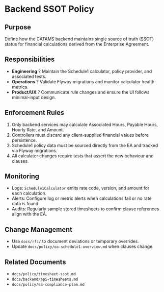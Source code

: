 # Backend SSOT Policy

## Purpose
Define how the CATAMS backend maintains single source of truth (SSOT) status for financial calculations derived from the Enterprise Agreement.

## Responsibilities
- **Engineering** ? Maintain the Schedule1 calculator, policy provider, and associated tests.
- **Operations** ? Validate Flyway migrations and monitor calculator health metrics.
- **Product/UX** ? Communicate rule changes and ensure the UI follows minimal-input design.

## Enforcement Rules
1. Only backend services may calculate Associated Hours, Payable Hours, Hourly Rate, and Amount.
2. Controllers must discard any client-supplied financial values before persistence.
3. Schedule1 policy data must be sourced directly from the EA and tracked via Flyway migrations.
4. All calculator changes require tests that assert the new behaviour and clauses.

## Monitoring
- Logs: `Schedule1Calculator` emits rate code, version, and amount for each calculation.
- Alerts: Configure log or metric alerts when calculations fail or no rate data is found.
- Audits: Regularly sample stored timesheets to confirm clause references align with the EA.

## Change Management
- Use `docs/rfc/` to document deviations or temporary overrides.
- Update `docs/policy/ea-schedule1-overview.md` when clauses change.

## Related Documents
- `docs/policy/timesheet-ssot.md`
- `docs/backend/api-timesheets.md`
- `docs/policy/ea-compliance-plan.md`
